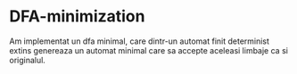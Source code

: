 # DFA-minimization
Am implementat un dfa minimal, care dintr-un automat finit determinist extins genereaza un automat minimal care sa accepte aceleasi limbaje ca si originalul.
